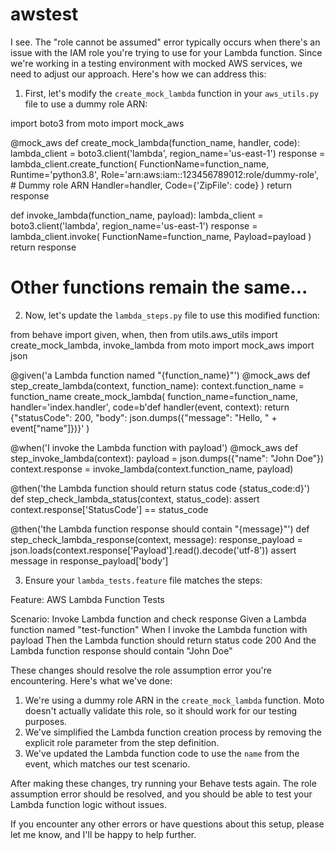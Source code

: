 # awstest

 I see. The "role cannot be assumed" error typically occurs when there's an issue with the IAM role you're trying to use for your Lambda function. Since we're working in a testing environment with mocked AWS services, we need to adjust our approach. Here's how we can address this:

1. First, let's modify the `create_mock_lambda` function in your `aws_utils.py` file to use a dummy role ARN:



<antArtifact identifier="aws-utils" type="application/vnd.ant.code" language="python" title="Updated AWS Utility Functions">
import boto3
from moto import mock_aws

@mock_aws
def create_mock_lambda(function_name, handler, code):
    lambda_client = boto3.client('lambda', region_name='us-east-1')
    response = lambda_client.create_function(
        FunctionName=function_name,
        Runtime='python3.8',
        Role='arn:aws:iam::123456789012:role/dummy-role',  # Dummy role ARN
        Handler=handler,
        Code={'ZipFile': code}
    )
    return response

def invoke_lambda(function_name, payload):
    lambda_client = boto3.client('lambda', region_name='us-east-1')
    response = lambda_client.invoke(
        FunctionName=function_name,
        Payload=payload
    )
    return response

# Other functions remain the same...
</antArtifact>

2. Now, let's update the `lambda_steps.py` file to use this modified function:



<antArtifact identifier="lambda-steps" type="application/vnd.ant.code" language="python" title="Updated Behave Steps for Lambda Testing">
from behave import given, when, then
from utils.aws_utils import create_mock_lambda, invoke_lambda
from moto import mock_aws
import json

@given('a Lambda function named "{function_name}"')
@mock_aws
def step_create_lambda(context, function_name):
    context.function_name = function_name
    create_mock_lambda(
        function_name=function_name,
        handler='index.handler',
        code=b'def handler(event, context): return {"statusCode": 200, "body": json.dumps({"message": "Hello, " + event["name"]})}'
    )

@when('I invoke the Lambda function with payload')
@mock_aws
def step_invoke_lambda(context):
    payload = json.dumps({"name": "John Doe"})
    context.response = invoke_lambda(context.function_name, payload)

@then('the Lambda function should return status code {status_code:d}')
def step_check_lambda_status(context, status_code):
    assert context.response['StatusCode'] == status_code

@then('the Lambda function response should contain "{message}"')
def step_check_lambda_response(context, message):
    response_payload = json.loads(context.response['Payload'].read().decode('utf-8'))
    assert message in response_payload['body']
</antArtifact>

3. Ensure your `lambda_tests.feature` file matches the steps:

<antArtifact identifier="lambda-feature" type="application/vnd.ant.code" language="gherkin" title="Updated Behave Feature for Lambda Testing">
Feature: AWS Lambda Function Tests

  Scenario: Invoke Lambda function and check response
    Given a Lambda function named "test-function"
    When I invoke the Lambda function with payload
    Then the Lambda function should return status code 200
    And the Lambda function response should contain "John Doe"
</antArtifact>

These changes should resolve the role assumption error you're encountering. Here's what we've done:

1. We're using a dummy role ARN in the `create_mock_lambda` function. Moto doesn't actually validate this role, so it should work for our testing purposes.
2. We've simplified the Lambda function creation process by removing the explicit role parameter from the step definition.
3. We've updated the Lambda function code to use the `name` from the event, which matches our test scenario.

After making these changes, try running your Behave tests again. The role assumption error should be resolved, and you should be able to test your Lambda function logic without issues.

If you encounter any other errors or have questions about this setup, please let me know, and I'll be happy to help further.
